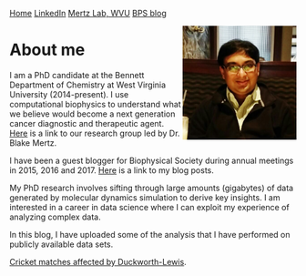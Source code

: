 
[Home](https://chitrakgupta.github.io)      [LinkedIn](https://www.linkedin.com/in/chitrak-gupta-5474b9115/)       [Mertz Lab, WVU](www.mertzlab-biophysics.com)     [BPS blog](https://biophysicalsociety.wordpress.com/author/chgupta/)

<img style="float: right;" src="./Chitrak_blogpic.jpg" alt="Drawing" height="200" width="200"/>

# About me

I am a PhD candidate at the Bennett Department of Chemistry at West Virginia University (2014-present). I use computational biophysics to understand what we believe would become a next generation cancer diagnostic and therapeutic agent. [Here](http://www.mertzlab-biophysics.com) is a link to our research group led by Dr. Blake Mertz.

I have been a guest blogger for Biophysical Society during annual meetings in 2015, 2016 and 2017. [Here](https://biophysicalsociety.wordpress.com/author/chgupta/) is a link to my blog posts.

My PhD research involves sifting through large amounts (gigabytes) of data generated by molecular dynamics simulation to derive key insights. I am interested in a career in data science where I can exploit my experience of analyzing complex data.

In this blog, I have uploaded some of the analysis that I have performed on publicly available data sets.

[Cricket matches affected by Duckworth-Lewis](https://chitrakgupta.github.io/Cricket-DuckworthLewis/).
